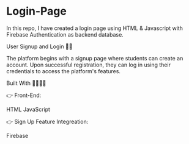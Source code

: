 # Login-Page
In this repo, I have created a login page using HTML & Javascript with Firebase Authentication as backend database. 


User Signup and Login 👥👥

The platform begins with a signup page where students can create an account. Upon successful registration, they can log in using their credentials to access the platform's features.

Built With 👷‍♂👷‍🏭

👉 Front-End:

HTML
JavaScript

👉 Sign Up Feature Integreation:

Firebase
